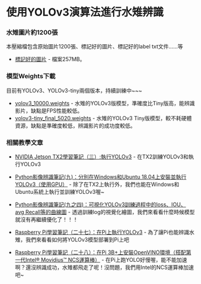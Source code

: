 # 使用YOLOv3演算法進行水雉辨識

### 水雉圖片約1200張

本壓縮檔包含原始圖片1200張、標記好的圖片、標記好的label txt文件......等

* [標記好的圖片](https://drive.google.com/file/d/1Sbxn-v2FOKqiO-PWO0iS12xZ2RxKHK2s/view?usp=sharing
) - 檔案257MB。

### 模型Weights下載

目前有YOLOv3、YOLOv3-tiny兩個版本，持續訓練中~~~

* [yolov3_10000.weights](https://drive.google.com/file/d/1ebXi5TXQh1OUu2_spayXL3VA25hQZTxq/view?usp=sharing) - 水雉的YOLOv3版模型，準確度比Tiny版高，能辨識影片，缺點是FPS性能較低。
* [yolov3-tiny_final_5020.weights](https://drive.google.com/file/d/1blyiu4VQNO8DXVBnJ220AclhuzcdRx8G/view?usp=sharing) - 水雉的YOLOv3 Tiny版模型，較不耗硬體資源，缺點是準確度較低，辨識影片的成功度較低。

### 相關教學文章

* [NVIDIA Jetson TX2學習筆記（三）:執行YOLOv3](https://medium.com/@yanweiliu/nvidia-jetson-tx2%E5%AD%B8%E7%BF%92%E7%AD%86%E8%A8%98-%E4%B8%89-%E5%AE%89%E8%A3%9Dopencv-c62e2435ad57) - 在TX2訓練YOLOv3和執行YOLOv3

* [Python影像辨識筆記(九)：分別在Windows和Ubuntu 18.04上安裝並執行YOLOv3（使用GPU）](https://medium.com/@yanweiliu/python%E5%BD%B1%E5%83%8F%E8%BE%A8%E8%AD%98%E7%AD%86%E8%A8%98-%E5%85%AB-%E5%88%86%E5%88%A5%E5%9C%A8windows%E5%92%8Cubuntu-18-04%E4%B8%8A%E5%AE%89%E8%A3%9D%E4%B8%A6%E5%9F%B7%E8%A1%8Cyolov3-%E4%BD%BF%E7%94%A8gpu-d2b77347fde) - 除了在TX2上執行外，我們也能在Windows和Ubuntu系統上執行並訓練YOLOv3喔~

* [Python影像辨識筆記(九之四)：可視化YOLOv3訓練過程中的loss、IOU、avg Recall等的曲線圖](https://medium.com/@yanweiliu/python%E5%BD%B1%E5%83%8F%E8%BE%A8%E8%AD%98%E7%AD%86%E8%A8%98-%E4%B9%9D%E4%B9%8B%E5%9B%9B-%E5%8F%AF%E8%A6%96%E5%8C%96yolov3%E8%A8%93%E7%B7%B4%E9%81%8E%E7%A8%8B%E4%B8%AD%E7%9A%84loss-iou-avg-recall%E7%AD%89%E7%9A%84%E6%9B%B2%E7%B7%9A%E5%9C%96-ef3d36daa5ec) - 透過訓練log的視覺化繪圖，我們來看看什麼時候模型就沒有再繼續優化了！！！

* [Raspberry Pi學習筆記（二十七）：在Pi上執行YOLOv3](https://medium.com/@yanweiliu/raspberry-pi%E5%AD%B8%E7%BF%92%E7%AD%86%E8%A8%98-%E4%BA%8C%E5%8D%81%E4%B8%83-%E5%9C%A8pi%E4%B8%8A%E5%9F%B7%E8%A1%8Cyolov3-9cf124d5d582) - 為了讓Pi也能辨識水雉，我們來看看如何將YOLOv3模型部署到Pi上吧

* [Raspberry Pi學習筆記（二十八）：在Pi 3B+上安裝OpenVINO環境（搭配第一代Intel® Movidius™ NCS運算棒）](https://medium.com/@yanweiliu/raspberry-pi%E5%AD%B8%E7%BF%92%E7%AD%86%E8%A8%98-%E4%BA%8C%E5%8D%81%E5%85%AB-%E5%9C%A8pi-3b-%E4%B8%8A%E5%AE%89%E8%A3%9Dopenvino%E7%92%B0%E5%A2%83-%E6%90%AD%E9%85%8D%E7%AC%AC%E4%B8%80%E4%BB%A3intel-movidius-ncs%E9%81%8B%E7%AE%97%E6%A3%92-744ce6709eeb) - 在Pi上跑YOLO好慢喔，能不能加速啊？還沒辨識成功，水雉都飛走了呢！沒問題，我們用Intel的NCS運算棒加速吧~

